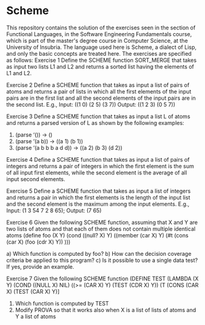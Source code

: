 # Scheme
This repository contains the solution of the exercises seen in the section of Functional Languages, in the Software Engineering Fundamentals course, which is part of the master's degree course in Computer Science, at the University of Insubria.
The language used here is Scheme, a dialect of Lisp, and only the basic concepts are treated here.
The exercises are specified as follows:
Exercise 1
Define the SCHEME function SORT_MERGE that takes as input two lists L1 and L2 and
returns a sorted list having the elements of L1 and L2.

Exercise 2
Define a SCHEME function that takes as input a list of pairs of atoms and returns a pair of
lists in which all the first elements of the input pairs are in the first list and all the
second elements of the input pairs are in the second list.
E.g., Input: ((1 0) (2 5) (3 7)) Output: ((1 2 3) (0 5 7))

Exercise 3
Define a SCHEME function that takes as input a list L of atoms and returns a parsed
version of L as shown by the following examples:
1. (parse ‘()) -> ()
2. (parse ‘(a b)) -> ((a 1) (b 1))
3. (parse ‘(a b b b a d d)) -> ((a 2) (b 3) (d 2))

Exercise 4
Define a SCHEME function that takes as input a list of pairs of integers and returns a pair
of integers in which the first element is the sum of all input first elements, while the
second element is the average of all input second elements.

Exercise 5
Define a SCHEME function that takes as input a list of integers and returns a pair in which
the first elements is the length of the input list and the second element is the
maximum among the input elements.
E.g., Input: (1 3 54 7 2 8 65); Output: (7 65)

Exercise 6
Given the following SCHEME function, assuming that X and Y are two lists of atoms and
that each of them does not contain multiple identical atoms
(define foo (X Y)
  (cond ((null? X) Y)
        ((member (car X) Y)
        (#t (cons (car X) (foo (cdr X) Y))
  )))

a) Which function is computed by foo?
b) How can the decision coverage criteria be applied to this program?
c) Is it possible to use a single data test? If yes, provide an example.

Exercise 7
Given the following SCHEME function
(DEFINE TEST (LAMBDA (X Y)
(COND ((NULL X) NIL)
((>= (CAR X) Y) (TEST (CDR X) Y))
(T (CONS (CAR X) (TEST (CAR X) Y)]

1) Which function is computed by TEST
2) Modify PROVA so that it works also when X is a list of lists of atoms and Y a list
of atoms
